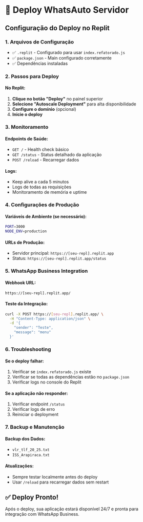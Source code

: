 # 🚀 Deploy WhatsAuto Servidor

## Configuração do Deploy no Replit

### 1. Arquivos de Configuração
- ✅ `.replit` - Configurado para usar `index.refatorado.js`
- ✅ `package.json` - Main configurado corretamente
- ✅ Dependências instaladas

### 2. Passos para Deploy

#### No Replit:
1. **Clique no botão "Deploy"** no painel superior
2. **Selecione "Autoscale Deployment"** para alta disponibilidade
3. **Configure o domínio** (opcional)
4. **Inicie o deploy**

### 3. Monitoramento

#### Endpoints de Saúde:
- `GET /` - Health check básico
- `GET /status` - Status detalhado da aplicação
- `POST /reload` - Recarregar dados

#### Logs:
- Keep alive a cada 5 minutos
- Logs de todas as requisições
- Monitoramento de memória e uptime

### 4. Configurações de Produção

#### Variáveis de Ambiente (se necessário):
```bash
PORT=3000
NODE_ENV=production
```

#### URLs de Produção:
- Servidor principal: `https://[seu-repl].replit.app`
- Status: `https://[seu-repl].replit.app/status`

### 5. WhatsApp Business Integration

#### Webhook URL:
```
https://[seu-repl].replit.app/
```

#### Teste da Integração:
```bash
curl -X POST https://[seu-repl].replit.app/ \
  -H "Content-Type: application/json" \
  -d '{
    "sender": "Teste",
    "message": "menu"
  }'
```

### 6. Troubleshooting

#### Se o deploy falhar:
1. Verificar se `index.refatorado.js` existe
2. Verificar se todas as dependências estão no `package.json`
3. Verificar logs no console do Replit

#### Se a aplicação não responder:
1. Verificar endpoint `/status`
2. Verificar logs de erro
3. Reiniciar o deployment

### 7. Backup e Manutenção

#### Backup dos Dados:
- `vlr_tlf_20_25.txt`
- `ISS_Arapiraca.txt`

#### Atualizações:
- Sempre testar localmente antes do deploy
- Usar `/reload` para recarregar dados sem restart

## ✅ Deploy Pronto!

Após o deploy, sua aplicação estará disponível 24/7 e pronta para integração com WhatsApp Business.
